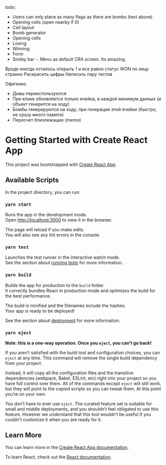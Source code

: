 todo:
+ Users can only place as many flags as there are bombs (text above)
+ Opening cells (open nearby if 0)
+ Cell layout
+ Bomb generator
+ Opening cells
+ Losing
+ Winning
+ Form
+ Smiley bar
-. Menu as default CRA screen. Its amazing.

Вроде иногда осталось открыть 1 и все равно статус WON по лицу странно
Раскрасить цифры
Написать пару тестов

Офигенно
- Дивы переиспользуются
- При клике обновляется только ячейка, в каждой минимум данных (и объект генерится на ходу)
- Бомбы генерируются на ходу, при генерации этой ячейки (быстро, не сразу много памяти)
- Пересчет близлежащих (memo)



# Getting Started with Create React App

This project was bootstrapped with [Create React App](https://github.com/facebook/create-react-app).

## Available Scripts

In the project directory, you can run:

### `yarn start`

Runs the app in the development mode.\
Open [http://localhost:3000](http://localhost:3000) to view it in the browser.

The page will reload if you make edits.\
You will also see any lint errors in the console.

### `yarn test`

Launches the test runner in the interactive watch mode.\
See the section about [running tests](https://facebook.github.io/create-react-app/docs/running-tests) for more information.

### `yarn build`

Builds the app for production to the `build` folder.\
It correctly bundles React in production mode and optimizes the build for the best performance.

The build is minified and the filenames include the hashes.\
Your app is ready to be deployed!

See the section about [deployment](https://facebook.github.io/create-react-app/docs/deployment) for more information.

### `yarn eject`

**Note: this is a one-way operation. Once you `eject`, you can’t go back!**

If you aren’t satisfied with the build tool and configuration choices, you can `eject` at any time. This command will remove the single build dependency from your project.

Instead, it will copy all the configuration files and the transitive dependencies (webpack, Babel, ESLint, etc) right into your project so you have full control over them. All of the commands except `eject` will still work, but they will point to the copied scripts so you can tweak them. At this point you’re on your own.

You don’t have to ever use `eject`. The curated feature set is suitable for small and middle deployments, and you shouldn’t feel obligated to use this feature. However we understand that this tool wouldn’t be useful if you couldn’t customize it when you are ready for it.

## Learn More

You can learn more in the [Create React App documentation](https://facebook.github.io/create-react-app/docs/getting-started).

To learn React, check out the [React documentation](https://reactjs.org/).
